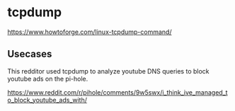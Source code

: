# tcpdump
https://www.howtoforge.com/linux-tcpdump-command/

## Usecases
This redditor used tcpdump to analyze youtube DNS queries
to block youtube ads on the pi-hole.

https://www.reddit.com/r/pihole/comments/9w5swx/i_think_ive_managed_to_block_youtube_ads_with/
